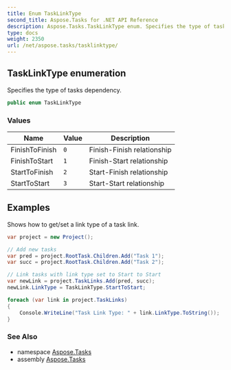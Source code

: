```yaml
---
title: Enum TaskLinkType
second_title: Aspose.Tasks for .NET API Reference
description: Aspose.Tasks.TaskLinkType enum. Specifies the type of tasks dependency
type: docs
weight: 2350
url: /net/aspose.tasks/tasklinktype/
---
```

## TaskLinkType enumeration

Specifies the type of tasks dependency.

```csharp
public enum TaskLinkType
```

### Values

| Name | Value | Description |
| --- | --- | --- |
| FinishToFinish | `0` | Finish-Finish relationship |
| FinishToStart | `1` | Finish-Start relationship |
| StartToFinish | `2` | Start-Finish relationship |
| StartToStart | `3` | Start-Start relationship |

## Examples

Shows how to get/set a link type of a task link.

```csharp
var project = new Project();

// Add new tasks
var pred = project.RootTask.Children.Add("Task 1");
var succ = project.RootTask.Children.Add("Task 2");

// Link tasks with link type set to Start to Start
var newLink = project.TaskLinks.Add(pred, succ);
newLink.LinkType = TaskLinkType.StartToStart;

foreach (var link in project.TaskLinks)
{
    Console.WriteLine("Task Link Type: " + link.LinkType.ToString());
}
```

### See Also

* namespace [Aspose.Tasks](../../aspose.tasks/)
* assembly [Aspose.Tasks](../../)



